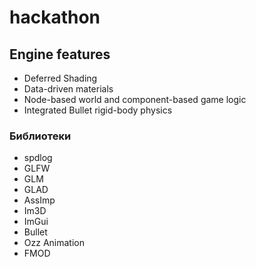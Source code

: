# hackathon

## Engine features
* Deferred Shading
* Data-driven materials
* Node-based world and component-based game logic
* Integrated Bullet rigid-body physics

### Библиотеки
* spdlog
* GLFW
* GLM
* GLAD
* AssImp
* Im3D
* ImGui
* Bullet
* Ozz Animation
* FMOD
